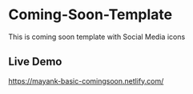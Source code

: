 # Coming-Soon-Template
This is coming soon template with Social Media icons

## Live Demo
https://mayank-basic-comingsoon.netlify.com/
